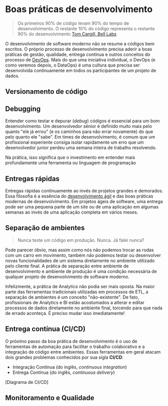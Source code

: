 # Boas práticas de desenvolvimento

> Os primeiros 90% de código levam 90% do tempo de desenvolvimento. O restante 10% do código representa o restante 90% do desenvolvimento
> [Tom Cargill, Bell Labs](https://en.wikipedia.org/wiki/Ninety%E2%80%93ninety_rule)

O desenvolvimento de software moderno não se resume a códigos bem escritos. O próprio processo de desenvolvimento precisa aderir a boas práticas de gestão, qualidade, entrega contínua e outros conceitos do processo de [DevOps](https://www.atlassian.com/br/devops). Mais do que uma iniciativa individual, o DevOps (e como veremos depois, o DataOps) é uma cultura que precisa ser desenvolvida continuamente em todos os participantes de um projeto de dados.

## Versionamento de código 

## Debugging

Entender como testar e depurar (*debug*) códigos é essencial para um bom desenvolvimento. Um desenvolvedor sênior é definido muito mais pelo quanto "ele já errou" (e os caminhos para não errar novamente) do que pelo quanto ele "sabe". Em times de desenvolvimento, é comum que um profissional experiente consiga isolar rapidamente um erro que um desenvolvedor junior perdeu uma semana inteira de trabalho resolvendo.

Na prática, isso significa que o investimento em entender mais profundamente uma ferramenta ou linguagem de programação 

## Entregas rápidas

Entregas rápidas continuamente ao invés de projetos grandes e demorados. Essa filosofia é a essência do [desenvolvimento ágil](https://pt.wikipedia.org/wiki/Desenvolvimento_%C3%A1gil_de_software) e das boas práticas modernas de desenvolvimento. Em projetos ágeis de software, uma entrega pode ser uma pequena parte de um site ou de uma aplicação em algumas semanas ao invés de uma aplicação completa em vários meses.

## Separação de ambientes

> Nunca teste um código em produção. Nunca. Já falei nunca?

Pode parecer óbvio, mas assim como nós não podemos trocar as rodas com um carro em movimento, também não podemos testar ou desenvolver novas funcionalidades de um sistema diretamente no ambiente utilizado pelo cliente final. A prática de separação entre ambiente de desenvolvimento e ambiente de produção é uma condição necessária de qualquer projeto de desenvolvimento de software moderno.

Infelizmente, a prática de Analytics não podia ser mais oposta. Na maior parte das ferramentas tradicionais utilizadas em processos de ETL, a separação de ambientes é um conceito "não-existente". De fato, profissionais de Analytics e BI estão acostumados a alterar e editar processos de dados diretamente no ambiente final, torcendo para que nada de errado aconteça. É preciso mudar isso imediatamente!
 
## Entrega contínua (CI/CD)

O próximo passo da boa prática de desenvolvimento é o uso de ferramentas de automação para facilitar o trabalho colaborativo e a integração de código entre ambientes. Essas ferramentas em geral atacam dois grandes problemas conhecidos por sua sigla **CI/CD**:

- Integração Contínua (do inglês, *continuous integration*)
- Entrega Contínua (do inglês, *continuous delivery*)

[Diagrama de CI/CD]


## Monitoramento e Qualidade